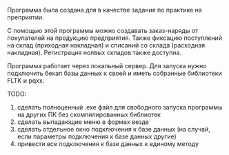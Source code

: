 Программа была создана для в качестве задания по практике на преприятии.

С помощью этой программы можно создавать заказ-наряды от покупателей на продукцию предприятия. Также фиксацию поступлений на склад (приходная накладная) и списаний со склада (расходная накладная). Регистрация нолвых складов также доступна.

Программа работает через локальный сервер. Для запуска нужно подключить бекап базы данных к своей и иметь собранные библиотеки FLTK и pqxx.

TODO:
1. сделать полноценный .exe файл для свободного запуска программы на других ПК без скомпилированных библиотек
2. сделать выпадающие меню в формах везде
3. сделать отдельное окно подключения к базе данных (на случай, если параметры подключения к базе данных другие)
4. привести все подключения к базе данных к единому методу
